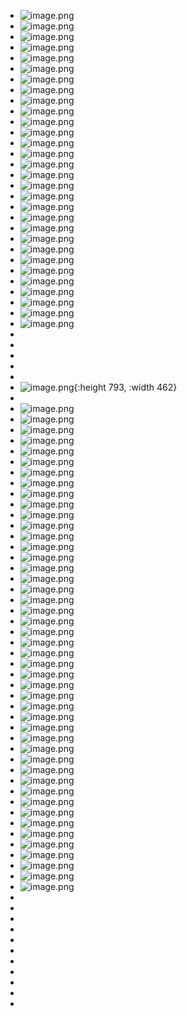 - ![image.png](../assets/image_1746094517530_0.png)
- ![image.png](../assets/image_1746094572082_0.png)
- ![image.png](../assets/image_1746094654171_0.png)
- ![image.png](../assets/image_1746094811239_0.png)
- ![image.png](../assets/image_1746094925992_0.png)
- ![image.png](../assets/image_1746095075486_0.png)
- ![image.png](../assets/image_1746095139615_0.png)
- ![image.png](../assets/image_1746095208229_0.png)
- ![image.png](../assets/image_1746095232860_0.png)
- ![image.png](../assets/image_1746095253498_0.png)
- ![image.png](../assets/image_1746095310668_0.png)
- ![image.png](../assets/image_1746095359614_0.png)
- ![image.png](../assets/image_1746095384860_0.png)
- ![image.png](../assets/image_1746095398170_0.png)
- ![image.png](../assets/image_1746095426169_0.png)
- ![image.png](../assets/image_1746095478863_0.png)
- ![image.png](../assets/image_1746095500773_0.png)
- ![image.png](../assets/image_1746095552276_0.png)
- ![image.png](../assets/image_1746095581121_0.png)
- ![image.png](../assets/image_1746095597005_0.png)
- ![image.png](../assets/image_1746095646155_0.png)
- ![image.png](../assets/image_1746095714961_0.png)
- ![image.png](../assets/image_1746095747315_0.png)
- ![image.png](../assets/image_1746095766947_0.png)
- ![image.png](../assets/image_1746095788782_0.png)
- ![image.png](../assets/image_1746095811130_0.png)
- ![image.png](../assets/image_1746095831549_0.png)
- ![image.png](../assets/image_1746095983407_0.png)
- ![image.png](../assets/image_1746096004182_0.png)
- ![image.png](../assets/image_1746096040680_0.png)
-
-
-
-
-
- ![image.png](../assets/image_1746088784268_0.png){:height 793, :width 462}
-
- ![image.png](../assets/image_1746088945224_0.png)
- ![image.png](../assets/image_1746089000912_0.png)
- ![image.png](../assets/image_1746089075441_0.png)
- ![image.png](../assets/image_1746089134923_0.png)
- ![image.png](../assets/image_1746089485075_0.png)
- ![image.png](../assets/image_1746089552980_0.png)
- ![image.png](../assets/image_1746089600460_0.png)
- ![image.png](../assets/image_1746089638434_0.png)
- ![image.png](../assets/image_1746089691295_0.png)
- ![image.png](../assets/image_1746089745204_0.png)
- ![image.png](../assets/image_1746089857360_0.png)
- ![image.png](../assets/image_1746089886003_0.png)
- ![image.png](../assets/image_1746089950121_0.png)
- ![image.png](../assets/image_1746089967944_0.png)
- ![image.png](../assets/image_1746088264930_0.png)
- ![image.png](../assets/image_1746088326611_0.png)
- ![image.png](../assets/image_1746088620896_0.png)
- ![image.png](../assets/image_1746090208433_0.png)
- ![image.png](../assets/image_1746091112185_0.png)
- ![image.png](../assets/image_1746091170254_0.png)
- ![image.png](../assets/image_1746091291329_0.png)
- ![image.png](../assets/image_1746091437861_0.png)
- ![image.png](../assets/image_1746091635082_0.png)
- ![image.png](../assets/image_1746091792065_0.png)
- ![image.png](../assets/image_1746091876653_0.png)
- ![image.png](../assets/image_1746092022321_0.png)
- ![image.png](../assets/image_1746092050366_0.png)
- ![image.png](../assets/image_1746092123565_0.png)
- ![image.png](../assets/image_1746092155627_0.png)
- ![image.png](../assets/image_1746092245818_0.png)
- ![image.png](../assets/image_1746092315454_0.png)
- ![image.png](../assets/image_1746092628276_0.png)
- ![image.png](../assets/image_1746092754446_0.png)
- ![image.png](../assets/image_1746092825690_0.png)
- ![image.png](../assets/image_1746092874944_0.png)
- ![image.png](../assets/image_1746093299033_0.png)
- ![image.png](../assets/image_1746093334114_0.png)
- ![image.png](../assets/image_1746093373409_0.png)
- ![image.png](../assets/image_1746093421406_0.png)
- ![image.png](../assets/image_1746093464712_0.png)
- ![image.png](../assets/image_1746093511086_0.png)
- ![image.png](../assets/image_1746093648848_0.png)
- ![image.png](../assets/image_1746093672005_0.png)
- ![image.png](../assets/image_1746093734279_0.png)
- ![image.png](../assets/image_1746093980275_0.png)
- ![image.png](../assets/image_1746094078420_0.png)
-
-
-
-
-
-
-
-
-
-
-